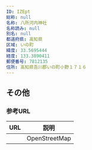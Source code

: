 ```yaml
---
ID: IZEpt
総称: null
名称: 八所河内神社
名称読み: null
別名: null
都道府県: 高知県
区域: いの町
緯度: 33.5695444
経度: 133.3890411
郵便番号: 7812135
住所: 高知県吾川郡いの町小野１７１６
---
```


## その他

### 参考URL

| URL | 説明          |
| --- | ------------- |
|     | OpenStreetMap |
